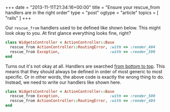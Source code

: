 +++
date = "2013-11-11T21:34:16+00:00"
title = "Ensure your rescue_from handlers are in the right order"
type = "post"
ogtype = "article"
topics = [ "rails" ]
+++

Our `rescue_from` handlers used to be defined like shown below. This might look okay to you. At first glance everything looks fine, right?

```ruby
class WidgetsController < ActionController::Base
  rescue_from ActionController::RoutingError, :with => :render_404
  rescue_from Exception,                      :with => :render_500
end
```

Turns out it's not okay at all. Handlers are searched [from bottom to top](http://apidock.com/rails/ActiveSupport/Rescuable/ClassMethods/rescue_from). This means that they should always be defined in order of most generic to most specific. Or in other words, the above code is exactly the wrong thing to do. Instead, we need to write our handlers like shown here.

```ruby
class WidgetsController < ActionController::Base
  rescue_from Exception,                      :with => :render_500
  rescue_from ActionController::RoutingError, :with => :render_404
end
```
